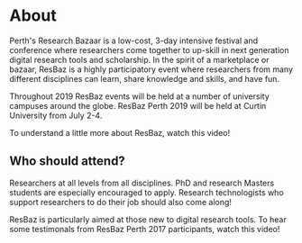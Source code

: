 # About

Perth's Research Bazaar is a low-cost, 3-day intensive festival and conference where researchers come together to up-skill in next generation digital research tools and scholarship. In the spirit of a marketplace or bazaar, ResBaz is a highly participatory event where researchers from many different disciplines can learn, share knowledge and skills, and have fun. 

Throughout 2019 ResBaz events will be held at a number of university campuses around the globe. ResBaz Perth 2019 will be held at Curtin University from July 2-4.

To understand a little more about ResBaz, watch this video!

## Who should attend?

Researchers at all levels from all disciplines. PhD and research Masters students are especially encouraged to apply. Research technologists who support researchers to do their job should also come along!

ResBaz is particularly aimed at those new to digital research tools. To hear some testimonals from ResBaz Perth 2017 participants, watch this video!
